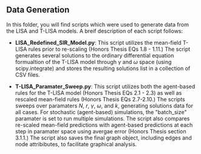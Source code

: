 ## Data Generation
In this folder, you will find scripts which were used to generate data from the LISA and T-LISA models. A breif description of each script follows:

- **LISA_Redefined_SIR_Model.py**:
  This script utilizes the mean-field T-LISA rules prior to re-scaling (Honors Thesis EQs 1.8 - 1.11.) The script generates several solutions to the ordinary differential equation formualtion of the T-LISA model through $\gamma$ and $\omega$ space (using scipy.integrate) and stores the resulting solutions list in a collection of CSV files.

- **T-LISA_Paramater_Sweep.py**:
  This script utilizes both the agent-based rules for the T-LISA model (Honors Thesis EQs 2.1 - 2.3) as well as rescaled mean-field rules (Honors Thesis EQs 2.7-2.10.) The scripts sweeps over paramaters $N$, $r$, $\gamma$, $\omega$, and $k$, generating solutions data for all cases. For stochastic (agent-based) simulations, the "batch_size" paramater is set to run multiple simulations. The script also compares re-scaled mean-field predictions with agent-based predictions at each step in paramater space using avergae error (Honors Thesis section 3.1.1.) The script also saves the final graph object, including edges and node attribibutes, to facilitate graphical analysis. 
